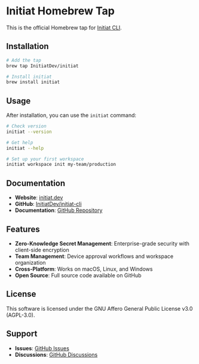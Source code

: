 # Initiat Homebrew Tap

This is the official Homebrew tap for [Initiat CLI](https://github.com/InitiatDev/initiat-cli).
## Installation

```bash
# Add the tap
brew tap InitiatDev/initiat

# Install initiat
brew install initiat
```

## Usage

After installation, you can use the `initiat` command:

```bash
# Check version
initiat --version

# Get help
initiat --help

# Set up your first workspace
initiat workspace init my-team/production
```

## Documentation

- **Website**: [initiat.dev](https://initiat.dev)
- **GitHub**: [InitiatDev/initiat-cli](https://github.com/InitiatDev/initiat-cli)
- **Documentation**: [GitHub Repository](https://github.com/InitiatDev/initiat-cli)

## Features

- **Zero-Knowledge Secret Management**: Enterprise-grade security with client-side encryption
- **Team Management**: Device approval workflows and workspace organization
- **Cross-Platform**: Works on macOS, Linux, and Windows
- **Open Source**: Full source code available on GitHub

## License

This software is licensed under the GNU Affero General Public License v3.0 (AGPL-3.0).

## Support

- **Issues**: [GitHub Issues](https://github.com/InitiatDev/initiat-cli/issues)
- **Discussions**: [GitHub Discussions](https://github.com/InitiatDev/initiat-cli/discussions)
